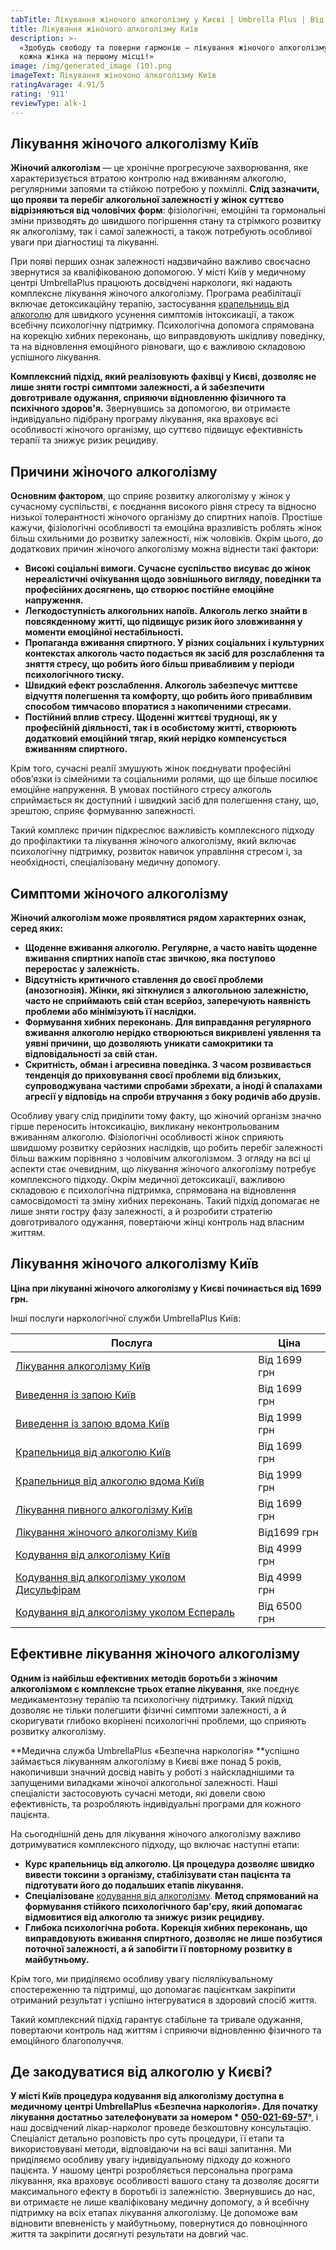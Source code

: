 ```yaml
---
tabTitle: Лікування жіночого алкоголізму у Києві | Umbrella Plus | Від 1699 грн
title: Лікування жіночого алкоголізму Київ
description: >-
  «Здобудь свободу та поверни гармонію – лікування жіночого алкоголізму, де
  кожна жінка на першому місці!»
image: /img/generated_image (10).png
imageText: Лікування жіночоно алкоголізму Київ
ratingAvarage: 4.91/5
rating: '911'
reviewType: alk-1
---
```


## Лікування жіночого алкоголізму Київ

**Жіночий алкоголізм** — це хронічне прогресуюче захворювання, яке характеризується втратою контролю над вживанням алкоголю, регулярними запоями та стійкою потребою у похміллі. **Слід зазначити, що прояви та перебіг алкогольної залежності у жінок суттєво відрізняються від чоловічих форм**: фізіологічні, емоційні та гормональні зміни призводять до швидшого погіршення стану та стрімкого розвитку як алкоголізму, так і самої залежності, а також потребують особливої уваги при діагностиці та лікуванні.

При появі перших ознак залежності надзвичайно важливо своєчасно звернутися за кваліфікованою допомогою. У місті Київ у медичному центрі UmbrellaPlus працюють досвідчені наркологи, які надають комплексне лікування жіночого алкоголізму. Програма реабілітації включає детоксикаційну терапію, застосування [крапельниць від алкоголю](https://umbrella-plus.com.ua/uk/kiev/kapelnica_ot_alkogola_kiev/) для швидкого усунення симптомів інтоксикації, а також всебічну психологічну підтримку. Психологічна допомога спрямована на корекцію хибних переконань, що виправдовують шкідливу поведінку, та на відновлення емоційного рівноваги, що є важливою складовою успішного лікування.

**Комплексний підхід, який реалізовують фахівці у Києві, дозволяє не лише зняти гострі симптоми залежності, а й забезпечити довготривале одужання, сприяючи відновленню фізичного та психічного здоров'я.** Звернувшись за допомогою, ви отримаєте індивідуально підібрану програму лікування, яка враховує всі особливості жіночого організму, що суттєво підвищує ефективність терапії та знижує ризик рецидиву.

## Причини жіночого алкоголізму

**Основним фактором**, що сприяє розвитку алкоголізму у жінок у сучасному суспільстві, є поєднання високого рівня стресу та відносно низької толерантності жіночого організму до спиртних напоїв. Простіше кажучи, фізіологічні особливості та емоційна вразливість роблять жінок більш схильними до розвитку залежності, ніж чоловіків. Окрім цього, до додаткових причин жіночого алкоголізму можна віднести такі фактори:

* **Високі соціальні вимоги. Сучасне суспільство висуває до жінок нереалістичні очікування щодо зовнішнього вигляду, поведінки та професійних досягнень, що створює постійне емоційне напруження.**
* **Легкодоступність алкогольних напоїв. Алкоголь легко знайти в повсякденному житті, що підвищує ризик його зловживання у моменти емоційної нестабільності.**
* **Пропаганда вживання спиртного. У різних соціальних і культурних контекстах алкоголь часто подається як засіб для розслаблення та зняття стресу, що робить його більш привабливим у періоди психологічного тиску.**
* **Швидкий ефект розслаблення. Алкоголь забезпечує миттєве відчуття полегшення та комфорту, що робить його привабливим способом тимчасово впоратися з накопиченими стресами.**
* **Постійний вплив стресу. Щоденні життєві труднощі, як у професійній діяльності, так і в особистому житті, створюють додатковий емоційний тягар, який нерідко компенсується вживанням спиртного.**

Крім того, сучасні реалії змушують жінок поєднувати професійні обов’язки із сімейними та соціальними ролями, що ще більше посилює емоційне напруження. В умовах постійного стресу алкоголь сприймається як доступний і швидкий засіб для полегшення стану, що, зрештою, сприяє формуванню залежності.

Такий комплекс причин підкреслює важливість комплексного підходу до профілактики та лікування жіночого алкоголізму, який включає психологічну підтримку, розвиток навичок управління стресом і, за необхідності, спеціалізовану медичну допомогу.

## Симптоми жіночого алкоголізму

**Жіночий алкоголізм може проявлятися рядом характерних ознак, серед яких:**

* **Щоденне вживання алкоголю. Регулярне, а часто навіть щоденне вживання спиртних напоїв стає звичкою, яка поступово переростає у залежність.**
* **Відсутність критичного ставлення до своєї проблеми (анозогнозія). Жінки, які зіткнулися з алкогольною залежністю, часто не сприймають свій стан всерйоз, заперечують наявність проблеми або мінімізують її наслідки.**
* **Формування хибних переконань. Для виправдання регулярного вживання алкоголю нерідко створюються викривлені уявлення та уявні причини, що дозволяють уникати самокритики та відповідальності за свій стан.**
* **Скритність, обман і агресивна поведінка. З часом розвивається тенденція до приховування своєї проблеми від близьких, супроводжувана частими спробами збрехати, а іноді й спалахами агресії у відповідь на спроби втручання з боку родичів або друзів.**

Особливу увагу слід приділити тому факту, що жіночий організм значно гірше переносить інтоксикацію, викликану неконтрольованим вживанням алкоголю. Фізіологічні особливості жінок сприяють швидшому розвитку серйозних наслідків, що робить перебіг залежності більш важким порівняно з чоловічим алкоголізмом. З огляду на всі ці аспекти стає очевидним, що лікування жіночого алкоголізму потребує комплексного підходу. Окрім медичної детоксикації, важливою складовою є психологічна підтримка, спрямована на відновлення самосвідомості та зміну хибних переконань. Такий підхід допомагає не лише зняти гостру фазу залежності, а й розробити стратегію довготривалого одужання, повертаючи жінці контроль над власним життям.

## Лікування жіночого алкоголізму Київ

**Ціна при лікуванні жіночого алкоголізму у Києві починається від 1699 грн.**

Інші послуги наркологічної служби UmbrellaPlus Київ:

| Послуга                                                                                                                         | Ціна         |
| ------------------------------------------------------------------------------------------------------------------------------- | ------------ |
| [Лікування алкоголізму Київ](https://umbrella-plus.com.ua/uk/kiev/likyvania-alkogolizmy-kiev/)                                  | Від 1699 грн |
| [Виведення із запою Київ](https://umbrella-plus.com.ua/uk/kiev/vivod-iz-zapoia-kiev-ua/)                                        | Від 1699 грн |
| [Виведення із запою вдома Київ](https://umbrella-plus.com.ua/uk/kiev/vivod-iz-zapoia-na-domy-kiev-ua/)                          | Від 1999 грн |
| [Крапельниця від алкоголю Київ](https://umbrella-plus.com.ua/uk/kiev/kapelnica_ot_alkogola_kiev/)                               | Від 1699 грн |
| [Крапельниця від алкоголю вдома Київ](https://umbrella-plus.com.ua/uk/kiev/kapelnica_ot_alkogola_na_dom_kiev/)                  | Від 1999 грн |
| [Лікування пивного алкоголізму Київ](https://umbrella-plus.com.ua/uk/kiev/likyvania-pivnogo-alkogolizma-kyiv/)                  | Від 1699 грн |
| [Лікування жіночого алкоголізму Київ](https://umbrella-plus.com.ua/uk/kiev/likyvania-jenskogo-alkogolizma-kiev/)                | Від1699 грн  |
| [Кодування від алкоголізму Київ](https://umbrella-plus.com.ua/uk/kiev/kodirovka-ot-alkogolia-kiev-ua/)                          | Від 4999 грн |
| [Кодування від алкоголізму уколом Дисульфірам](https://umbrella-plus.com.ua/uk/kiev/kodirovka-ot-alkogolia-disulfiram-kiev-ua/) | Від 4999 грн |
| [Кодування від алкоголізму уколом Еспераль](https://umbrella-plus.com.ua/uk/kiev/kodirovka-ot-alkogolizma-espiarl-kiev-ua/)     | Від 6500 грн |

## Ефективне лікування жіночого алкоголізму

**Одним із найбільш ефективних методів боротьби з жіночим алкоголізмом є комплексне трьох етапне лікування**, яке поєднує медикаментозну терапію та психологічну підтримку. Такий підхід дозволяє не тільки полегшити фізичні симптоми залежності, а й скоригувати глибоко вкорінені психологічні проблеми, що сприяють розвитку алкоголізму.

\*\*Медична служба UmbrellaPlus «Безпечна наркологія» \*\*успішно займається лікуванням алкоголізму в Києві вже понад 5 років, накопичивши значний досвід навіть у роботі з найскладнішими та запущеними випадками жіночої алкогольної залежності. Наші спеціалісти застосовують сучасні методи, які довели свою ефективність, та розробляють індивідуальні програми для кожного пацієнта.

На сьогоднішній день для лікування жіночого алкоголізму важливо дотримуватися комплексного підходу, що включає наступні етапи:

* **Курс крапельниць від алкоголю. Ця процедура дозволяє швидко вивести токсини з організму, стабілізувати стан пацієнта та підготувати його до подальших етапів лікування.**
* **Спеціалізоване** [кодування від алкоголізму](https://umbrella-plus.com.ua/uk/kiev/kodirovka-ot-alkogolia-kiev-ua/). **Метод спрямований на формування стійкого психологічного бар'єру, який допомагає відмовитися від алкоголю та знижує ризик рецидиву.**
* **Глибока психологічна робота. Корекція хибних переконань, що виправдовують вживання спиртного, дозволяє не лише позбутися поточної залежності, а й запобігти її повторному розвитку в майбутньому.**

Крім того, ми приділяємо особливу увагу післялікувальному спостереженню та підтримці, що допомагає пацієнткам закріпити отриманий результат і успішно інтегруватися в здоровий спосіб життя.

Такий комплексний підхід гарантує стабільне та тривале одужання, повертаючи контроль над життям і сприяючи відновленню фізичного та емоційного благополуччя.

## Де закодуватися від алкоголю у Києві?

**У місті Київ процедура кодування від алкоголізму доступна в медичному центрі UmbrellaPlus «Безпечна наркологія». Для початку лікування достатньо зателефонувати за номером \* [050-021-69-57](tel:0500216957)**\*, і наш досвідчений лікар-нарколог проведе безкоштовну консультацію. Спеціаліст детально розповість про суть процедури, її етапи та використовувані методи, відповідаючи на всі ваші запитання. Ми приділяємо особливу увагу індивідуальному підходу до кожного пацієнта. У нашому центрі розробляється персональна програма лікування, яка враховує особливості вашого стану та дозволяє досягти максимального ефекту в боротьбі із залежністю. Звернувшись до нас, ви отримаєте не лише кваліфіковану медичну допомогу, а й всебічну підтримку на всіх етапах лікування алкоголізму. Це допоможе вам відновити впевненість у майбутньому, повернутися до повноцінного життя та закріпити досягнуті результати на довгий час.

